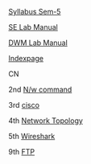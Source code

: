 [Syllabus Sem-5](https://0x0.st/o1s9.pdf) 

[SE Lab Manual](https://0x0.st/o9An.pdf)

[DWM Lab Manual](https://0x0.st/oyAN.docx.pdf)

[Indexpage](https://0x0.st/owsM.pdf)



CN 
 
 2nd [N/w command](https://0x0.st/o6sT.docx.pdf)
 
 3rd [cisco](https://0x0.st/o6sm.doc.pdf)
 
 4th [Network Topology](https://0x0.st/ov3S.pdf)
 
 5th [Wireshark](https://0x0.st/ov3a.pdf)
  
 9th [FTP](https://0x0.st/o6sb.pdf)
 

